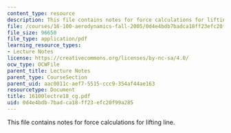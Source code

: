 ```yaml
---
content_type: resource
description: This file contains notes for force calculations for lifting line.
file: /courses/16-100-aerodynamics-fall-2005/0d4e4bdb7badca18ff23efc20f99a285_16100lectre18_cg.pdf
file_size: 96650
file_type: application/pdf
learning_resource_types:
- Lecture Notes
license: https://creativecommons.org/licenses/by-nc-sa/4.0/
ocw_type: OCWFile
parent_title: Lecture Notes
parent_type: CourseSection
parent_uid: aac0011c-aef7-5515-ccc9-354af44ae163
resourcetype: Document
title: 16100lectre18_cg.pdf
uid: 0d4e4bdb-7bad-ca18-ff23-efc20f99a285
---
```

This file contains notes for force calculations for lifting line.